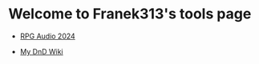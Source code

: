 # Welcome to Franek313's tools page

* [RPG Audio 2024](RPGTools/rpg.html)

* [My DnD Wiki](DNDWiki/main.html)